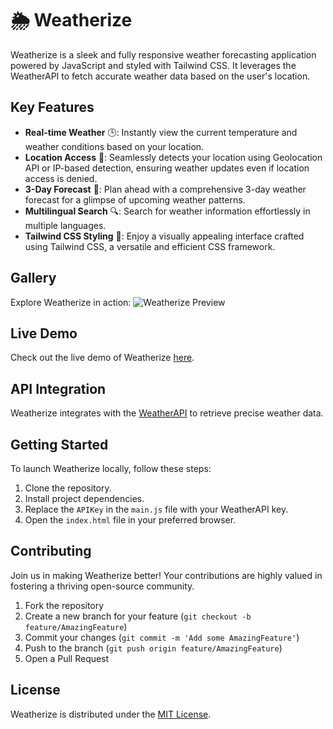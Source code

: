 # 🌦️ Weatherize

Weatherize is a sleek and fully responsive weather forecasting application powered by JavaScript and styled with Tailwind CSS. It leverages the WeatherAPI to fetch accurate weather data based on the user's location.

## Key Features

- **Real-time Weather** 🕒: Instantly view the current temperature and weather conditions based on your location.
- **Location Access** 📍: Seamlessly detects your location using Geolocation API or IP-based detection, ensuring weather updates even if location access is denied.
- **3-Day Forecast** 📅: Plan ahead with a comprehensive 3-day weather forecast for a glimpse of upcoming weather patterns.
- **Multilingual Search** 🔍: Search for weather information effortlessly in multiple languages.
- **Tailwind CSS Styling** 🎨: Enjoy a visually appealing interface crafted using Tailwind CSS, a versatile and efficient CSS framework.

## Gallery

Explore Weatherize in action:
![Weatherize Preview](https://github.com/moazelgandy2/Weatherize/assets/56883008/8114a167-ba37-40bb-a00c-ce856100cfb8)

## Live Demo

Check out the live demo of Weatherize [here](https://weatherize-7cf18.web.app).

## API Integration

Weatherize integrates with the [WeatherAPI](https://www.weatherapi.com/) to retrieve precise weather data.

## Getting Started

To launch Weatherize locally, follow these steps:

1. Clone the repository.
2. Install project dependencies.
3. Replace the `APIKey` in the `main.js` file with your WeatherAPI key.
4. Open the `index.html` file in your preferred browser.

## Contributing

Join us in making Weatherize better! Your contributions are highly valued in fostering a thriving open-source community.

1. Fork the repository
2. Create a new branch for your feature (`git checkout -b feature/AmazingFeature`)
3. Commit your changes (`git commit -m 'Add some AmazingFeature'`)
4. Push to the branch (`git push origin feature/AmazingFeature`)
5. Open a Pull Request

## License

Weatherize is distributed under the [MIT License](https://opensource.org/licenses/MIT).
